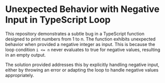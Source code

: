 # Unexpected Behavior with Negative Input in TypeScript Loop

This repository demonstrates a subtle bug in a TypeScript function designed to print numbers from 1 to n. The function exhibits unexpected behavior when provided a negative integer as input. This is because the loop condition `i <= n` never evaluates to true for negative values, resulting in an empty output.

The solution provided addresses this by explicitly handling negative input, either by throwing an error or adapting the loop to handle negative values appropriately.